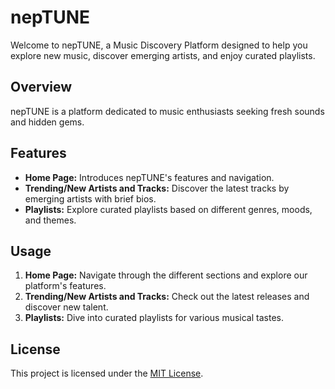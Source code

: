 # nepTUNE

Welcome to nepTUNE, a Music Discovery Platform designed to help you explore new music, discover emerging artists, and enjoy curated playlists.

## Overview

nepTUNE is a platform dedicated to music enthusiasts seeking fresh sounds and hidden gems. 

## Features

- **Home Page:** Introduces nepTUNE's features and navigation.
- **Trending/New Artists and Tracks:** Discover the latest tracks by emerging artists with brief bios.
- **Playlists:** Explore curated playlists based on different genres, moods, and themes.


## Usage

1. **Home Page:** Navigate through the different sections and explore our platform's features.
2. **Trending/New Artists and Tracks:** Check out the latest releases and discover new talent.
3. **Playlists:** Dive into curated playlists for various musical tastes.

## License

This project is licensed under the [MIT License](https://opensource.org/licenses/MIT).
